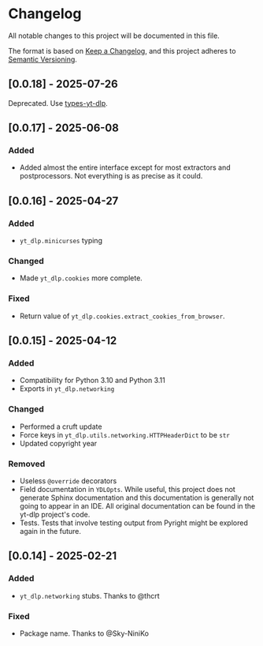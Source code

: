 <!-- markdownlint-configure-file {"MD024": { "siblings_only": true } } -->

# Changelog

All notable changes to this project will be documented in this file.

The format is based on [Keep a Changelog](https://keepachangelog.com/en/1.0.0/),
and this project adheres to
[Semantic Versioning](https://semver.org/spec/v2.0.0.html).

## [0.0.18] - 2025-07-26

Deprecated. Use [types-yt-dlp](https://pypi.org/project/types-yt-dlp/).

## [0.0.17] - 2025-06-08

### Added

- Added almost the entire interface except for most extractors and postprocessors. Not everything is
  as precise as it could.

## [0.0.16] - 2025-04-27

### Added

- `yt_dlp.minicurses` typing

### Changed

- Made `yt_dlp.cookies` more complete.

### Fixed

- Return value of `yt_dlp.cookies.extract_cookies_from_browser`.

## [0.0.15] - 2025-04-12

### Added

- Compatibility for Python 3.10 and Python 3.11
- Exports in `yt_dlp.networking`

### Changed

- Performed a cruft update
- Force keys in `yt_dlp.utils.networking.HTTPHeaderDict` to be `str`
- Updated copyright year

### Removed

- Useless `@override` decorators
- Field documentation in `YDLOpts`. While useful, this project does not generate Sphinx
  documentation and this documentation is generally not going to appear in an IDE. All original
  documentation can be found in the yt-dlp project's code.
- Tests. Tests that involve testing output from Pyright might be explored again in the future.

## [0.0.14] - 2025-02-21

### Added

- `yt_dlp.networking` stubs. Thanks to @thcrt

### Fixed

- Package name. Thanks to @Sky-NiniKo
